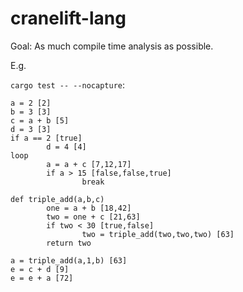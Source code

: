 # cranelift-lang

Goal: As much compile time analysis as possible.

E.g.

`cargo test -- --nocapture`:
```
a = 2 [2]
b = 3 [3]
c = a + b [5]
d = 3 [3]
if a == 2 [true]
        d = 4 [4]
loop
        a = a + c [7,12,17]
        if a > 15 [false,false,true]
                break

def triple_add(a,b,c)
        one = a + b [18,42]
        two = one + c [21,63]
        if two < 30 [true,false]
                two = triple_add(two,two,two) [63]
        return two

a = triple_add(a,1,b) [63]
e = c + d [9]
e = e + a [72]
```
